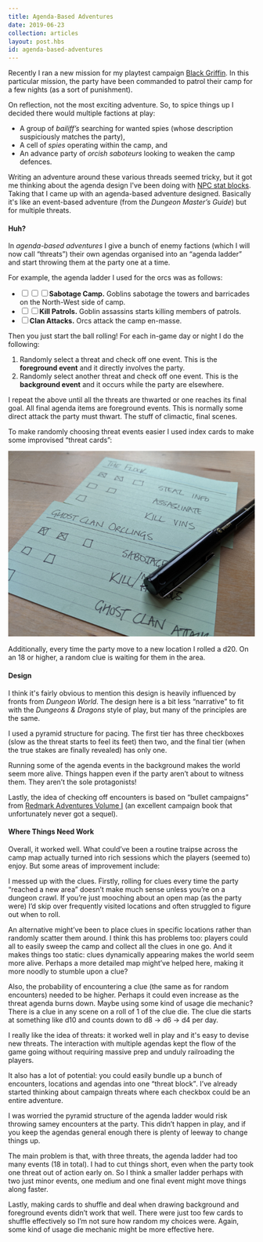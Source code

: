 ```yaml
---
title: Agenda-Based Adventures
date: 2019-06-23
collection: articles
layout: post.hbs
id: agenda-based-adventures
---
```

<p id="description">Recently I ran a new mission for my playtest campaign <a href="black-griffin-session-30.html">Black Griffin</a>. In this particular mission, the party have been commanded to patrol their camp for a few nights (as a sort of punishment).</p>

On reflection, not the most exciting adventure. So, to spice things up I decided there would multiple factions at play:

- A group of <em>bailiff’s</em> searching for wanted spies (whose description suspiciously matches the party),
- A cell of <em>spies</em> operating within the camp, and
- An advance party of <em>orcish saboteurs</em> looking to weaken the camp defences.

Writing an adventure around these various threads seemed tricky, but it got me thinking about the agenda design I've been doing with <a href="https://imgur.com/a/ehRrxxO?" target="_blank" rel="noopener">NPC stat blocks</a>. Taking that I came up with an agenda-based adventure designed. Basically it's like an event-based adventure (from the <em>Dungeon Master’s Guide</em>) but for multiple threats.

<h4>Huh?</h4>

In <em>agenda-based adventures</em> I give a bunch of enemy factions (which I will now call <q>threats</q>) their own agendas organised into an <q>agenda ladder</q> and start throwing them at the party one at a time.

For example, the agenda ladder I used for the orcs was as follows:

<ul>
  <li><input type="checkbox"><input type="checkbox"><input type="checkbox"><strong>Sabotage Camp.</strong> Goblins sabotage the towers and barricades on the North-West side of camp.</li>
  <li><input type="checkbox"><input type="checkbox"><strong>Kill Patrols.</strong> Goblin assassins starts killing members of patrols.</li>
  <li><input type="checkbox"><strong>Clan Attacks.</strong> Orcs attack the camp en-masse.</li>
</ul>

Then you just start the ball rolling! For each in-game day or night I do the following:

1. Randomly select a threat and check off one event. This is the <strong>foreground event</strong> and it directly involves the party.
2. Randomly select another threat and check off one event. This is the <strong>background event</strong> and it occurs while the party are elsewhere.

I repeat the above until all the threats are thwarted or one reaches its final goal. All final agenda items are foreground events. This is normally some direct attack the party must thwart. The stuff of climactic, final scenes.

To make randomly choosing threat events easier I used index cards to make some improvised “threat cards”:

<img id="og-image" src="images/front-cards.jpg" alt="Photo of threat index cards">

Additionally, every time the party move to a new location I rolled a d20. On an 18 or higher, a random clue is waiting for them in the area.

<h4>Design</h4>

I think it's fairly obvious to mention this design is heavily influenced by fronts from <em>Dungeon World</em>. The design here is a bit less <q>narrative</q> to fit with the <em>Dungeons &amp; Dragons</em> style of play, but many of the principles are the same.

I used a pyramid structure for pacing. The first tier has three checkboxes (slow as the threat starts to feel its feet) then two, and the final tier (when the true stakes are finally revealed) has only one.

Running some of the agenda events in the background makes the world seem more alive. Things happen even if the party aren’t about to witness them. They aren’t the sole protagonists!

Lastly, the idea of checking off encounters is based on <q>bullet campaigns</q> from <a href="https://www.drivethrurpg.com/product/177791/Redmark-Adventures-Volume-1-Varria-1e" target="_blank" rel="noopener">Redmark Adventures Volume I</a> (an excellent campaign book that unfortunately never got a sequel).

<h4>Where Things Need Work</h4>

Overall, it worked well. What could’ve been a routine traipse across the camp map actually turned into rich sessions which the players (seemed to) enjoy. But some areas of improvement include:

I messed up with the clues. Firstly, rolling for clues every time the party “reached a new area” doesn’t make much sense unless you’re on a dungeon crawl. If you’re just mooching about an open map (as the party were) I’d skip over frequently visited locations and often struggled to figure out when to roll.

An alternative might’ve been to place clues in specific locations rather than randomly scatter them around. I think this has problems too: players could all to easily sweep the camp and collect all the clues in one go. And it makes things too static: clues dynamically appearing makes the world seem more alive. Perhaps a more detailed map might’ve helped here, making it more noodly to stumble upon a clue?

Also, the probability of encountering a clue (the same as for random encounters) needed to be higher. Perhaps it could even increase as the threat agenda burns down. Maybe using some kind of usage die mechanic? There is a clue in any scene on a roll of 1 of the clue die. The clue die starts at something like d10 and counts down to d8 → d6 → d4 per day.

I really like the idea of threats: it worked well in play and it's easy to devise new threats. The interaction with multiple agendas kept the flow of the game going without requiring massive prep and unduly railroading the players.

It also has a lot of potential: you could easily bundle up a bunch of encounters, locations and agendas into one <q>threat block</q>. I’ve already started thinking about campaign threats where each checkbox could be an entire adventure.

I was worried the pyramid structure of the agenda ladder would risk throwing samey encounters at the party. This didn’t happen in play, and if you keep the agendas general enough there is plenty of leeway to change things up.

The main problem is that, with three threats, the agenda ladder had too many events (18 in total). I had to cut things short, even when the party took one threat out of action early on. So I think a smaller ladder perhaps with two just minor events, one medium and one final event might move things along faster.

Lastly, making cards to shuffle and deal when drawing background and foreground events didn’t work that well. There were just too few cards to shuffle effectively so I’m not sure how random my choices were. Again, some kind of usage die mechanic might be more effective here.
